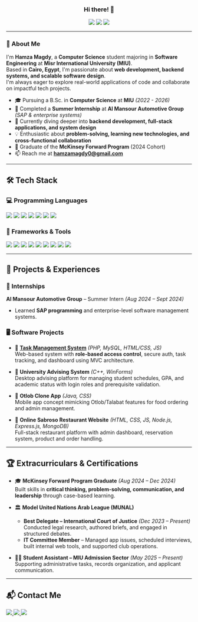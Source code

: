 <h3 align="center">
  Hi there! 👋
</h3>

<p align="center">
  <img src="https://img.shields.io/badge/-Computer Science-blue?style=for-the-badge">
  <img src="https://img.shields.io/badge/-Software Engineering-green?style=for-the-badge">
  <img src="https://img.shields.io/badge/-Web Development-orange?style=for-the-badge">
</p>

---

### 🚀 About Me

I'm **Hamza Magdy**, a **Computer Science** student majoring in **Software Engineering** at **Misr International University (MIU)**.  
Based in **Cairo, Egypt**, I'm passionate about **web development, backend systems, and scalable software design**.  
I'm always eager to explore real-world applications of code and collaborate on impactful tech projects.

- 🎓 Pursuing a B.Sc. in **Computer Science** at **MIU** *(2022 - 2026)*  
- 💼 Completed a **Summer Internship** at **Al Mansour Automotive Group** *(SAP & enterprise systems)*  
- 🌱 Currently diving deeper into **backend development, full-stack applications, and system design**  
- 💡 Enthusiastic about **problem-solving, learning new technologies, and cross-functional collaboration**  
- 🧠 Graduate of the **McKinsey Forward Program** (2024 Cohort)  
- 📫 Reach me at [**hamzamagdy0@gmail.com**](mailto:hamzamagdy0@gmail.com)

---

## 🛠️ Tech Stack

### 💻 Programming Languages  
<p align="left">
  <img src="https://img.shields.io/badge/-C++-00599C?style=flat-square&logo=c%2B%2B&logoColor=white">
  <img src="https://img.shields.io/badge/-Java-ED8B00?style=flat-square&logo=java&logoColor=white">
  <img src="https://img.shields.io/badge/-PHP-777BB4?style=flat-square&logo=php&logoColor=white">
  <img src="https://img.shields.io/badge/-C%23-68217A?style=flat-square&logo=c-sharp&logoColor=white">
  <img src="https://img.shields.io/badge/-JavaScript-F7DF1E?style=flat-square&logo=javascript&logoColor=black">
  <img src="https://img.shields.io/badge/-HTML-E34F26?style=flat-square&logo=html5&logoColor=white">
  <img src="https://img.shields.io/badge/-CSS-1572B6?style=flat-square&logo=css3&logoColor=white">
</p>

### 🔧 Frameworks & Tools  
<p align="left">
  <img src="https://img.shields.io/badge/-Node.js-339933?style=flat-square&logo=node.js&logoColor=white">
  <img src="https://img.shields.io/badge/-Express.js-000000?style=flat-square&logo=express&logoColor=white">
  <img src="https://img.shields.io/badge/-React-61DAFB?style=flat-square&logo=react&logoColor=black">
  <img src="https://img.shields.io/badge/-React.js-20232A?style=flat-square&logo=react&logoColor=61DAFB">
  <img src="https://img.shields.io/badge/-WinForms-512BD4?style=flat-square&logo=dotnet&logoColor=white">
  <img src="https://img.shields.io/badge/-MySQL-4479A1?style=flat-square&logo=mysql&logoColor=white">
  <img src="https://img.shields.io/badge/-MongoDB-47A248?style=flat-square&logo=mongodb&logoColor=white">
  <img src="https://img.shields.io/badge/-Postman-FF6C37?style=flat-square&logo=postman&logoColor=white">
  <img src="https://img.shields.io/badge/-GitHub-181717?style=flat-square&logo=github&logoColor=white">
</p>


---

## 🧠 Projects & Experiences

### 💼 Internships
**Al Mansour Automotive Group** – Summer Intern *(Aug 2024 – Sept 2024)*  
- Learned **SAP programming** and enterprise-level software management systems.

### 🖥️ Software Projects  
- 🔹 [**Task Management System**](https://github.com/hamzamagdy0) *(PHP, MySQL, HTML/CSS, JS)*  
  Web-based system with **role-based access control**, secure auth, task tracking, and dashboard using MVC architecture.

- 🔹 **University Advising System** *(C++, WinForms)*  
  Desktop advising platform for managing student schedules, GPA, and academic status with login roles and prerequisite validation.

- 🔹 **Otlob Clone App** *(Java, CSS)*  
  Mobile app concept mimicking Otlob/Talabat features for food ordering and admin management.

- 🔹 **Online Sabroso Restaurant Website** *(HTML, CSS, JS, Node.js, Express.js, MongoDB)*  
  Full-stack restaurant platform with admin dashboard, reservation system, product and order handling.

---

## 🏆 Extracurriculars & Certifications

- 🎓 **McKinsey Forward Program Graduate** *(Aug 2024 – Dec 2024)*  
  Built skills in **critical thinking, problem-solving, communication, and leadership** through case-based learning.

- 🏛️ **Model United Nations Arab League (MUNAL)**  
  - **Best Delegate – International Court of Justice** *(Dec 2023 – Present)*  
    Conducted legal research, authored briefs, and engaged in structured debates.  
  - **IT Committee Member** – Managed app issues, scheduled interviews, built internal web tools, and supported club operations.

- 🧑‍💼 **Student Assistant – MIU Admission Sector** *(May 2025 – Present)*  
  Supporting administrative tasks, records organization, and applicant communication.

---

## 📬 Contact Me

<p align="left">
  <a href="https://www.linkedin.com/in/hamza-magdy" target="_blank">
    <img src="https://img.shields.io/badge/-LinkedIn-0077B5?style=for-the-badge&logo=linkedin&logoColor=white"/> 
  </a>
  <a href="mailto:hamzamagdy0@gmail.com" target="_blank">
    <img src="https://img.shields.io/badge/Gmail-D14836?style=for-the-badge&logo=gmail&logoColor=white"/> 
  </a>
  <a href="https://github.com/hamzamagdy0" target="_blank">
    <img src="https://img.shields.io/badge/-GitHub-000000?style=for-the-badge&logo=github&logoColor=white"/> 
  </a>
</p>
